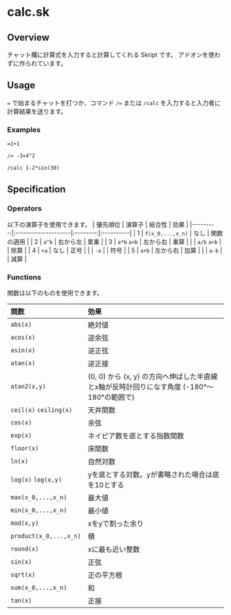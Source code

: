 # calc.sk

## Overview

チャット欄に計算式を入力すると計算してくれる Skript です。
アドオンを使わずに作られています。

## Usage

`=` で始まるチャットを打つか、コマンド `/=` または `/calc` を入力すると入力者に計算結果を送ります。

### Examples

```
=1+1
```

```
/= -3×4^2
```

```
/calc 1-2*sin(30)
```

## Specification

### Operators

以下の演算子を使用できます。
| 優先順位 | 演算子               | 結合性  | 効果 |
|---------:|:--------------------|:--------:|:----------|
|        1 | `f(x_0,...,x_n)`    | なし     | 関数の適用 |
|        2 | `a^b`               | 右から左 | 累乗 |
|        3 | `a*b` `a×b`         | 左から右 | 乗算 |
|          | `a/b` `a÷b`         |         | 除算 |
|        4 | `+a`                | なし    | 正号 |
|          | `-a`                |         | 符号 |
|        5 | `a+b`               | 左から右 | 加算 |
|          | `a-b`               |         | 減算 |

### Functions

関数は以下のものを使用できます。

| 関数     | 効果 |
|:---------|:-----|
| `abs(x)` | 絶対値 |
| `acos(x)` | 逆余弦 |
| `asin(x)` | 逆正弦 |
| `atan(x)` | 逆正接 |
| `atan2(x,y)` | (0, 0) から (x, y) の方向へ伸ばした半直線とx軸が反時計回りになす角度 (-180°～180°の範囲で) |
| `ceil(x)` `ceiling(x)` | 天井関数 |
| `cos(x)` | 余弦 |
| `exp(x)` | ネイピア数を底とする指数関数 |
| `floor(x)` | 床関数 |
| `ln(x)` | 自然対数 |
| `log(x)` `log(x,y)` | yを底とする対数。yが書略された場合は底を10とする |
| `max(x_0,...,x_n)` | 最大値 |
| `min(x_0,...,x_n)` | 最小値 |
| `mod(x,y)` | xをyで割った余り |
| `product(x_0,...,x_n)` | 積 |
| `round(x)` | xに最も近い整数 |
| `sin(x)` | 正弦 |
| `sqrt(x)` | 正の平方根 |
| `sum(x_0,...,x_n)` | 和 |
| `tan(x)` | 正接 |
